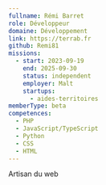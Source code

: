 ```yaml
---
fullname: Rémi Barret
role: Développeur
domaine: Développement
link: https://terrab.fr
github: Remi81
missions:
  - start: 2023-09-19
    end: 2025-09-30
    status: independent
    employer: Malt
    startups:
      - aides-territoires
memberType: beta
competences:
  - PHP
  - JavaScript/TypeScript
  - Python
  - CSS
  - HTML
---
```

Artisan du web